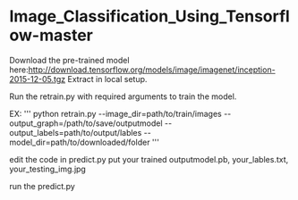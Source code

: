 # Image_Classification_Using_Tensorflow-master

Download the pre-trained model here:http://download.tensorflow.org/models/image/imagenet/inception-2015-12-05.tgz
Extract in local setup.


Run the retrain.py with required arguments to train the model.

EX:
  '''
  python retrain.py --image_dir=path/to/train/images --output_graph=/path/to/save/outputmodel --output_labels=path/to/output/lables
  --model_dir=path/to/downloaded/folder
  '''

edit the code in predict.py put your trained outputmodel.pb, your_lables.txt, your_testing_img.jpg 

run the predict.py

